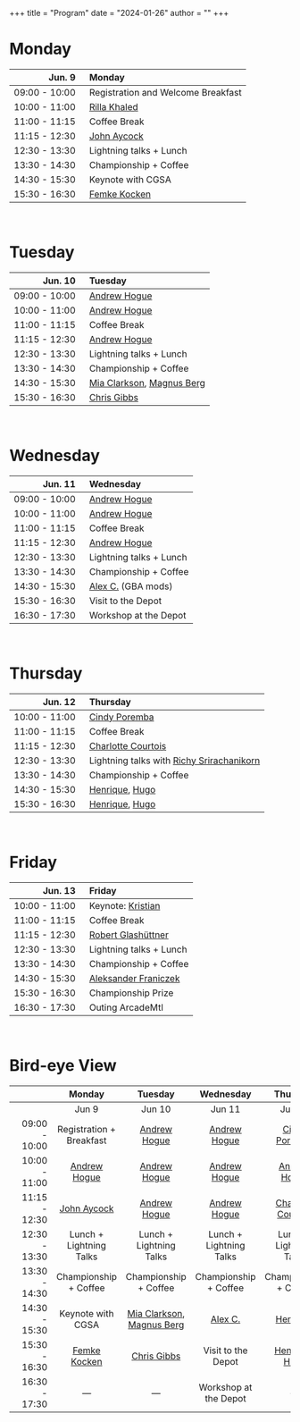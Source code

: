 +++
title = "Program"
date = "2024-01-26"
author = ""
+++

# Monday

| Jun. 9 | &nbsp; Monday |
|---:|:---|
| 09:00 - 10:00 | &nbsp; Registration and Welcome Breakfast |
| 10:00 - 11:00 | &nbsp; [Rilla Khaled](/speakers/) |
| 11:00 - 11:15 | &nbsp; Coffee Break |
| 11:15 - 12:30 | &nbsp; [John Aycock](/speakers/) |
| 12:30 - 13:30 | &nbsp; Lightning talks + Lunch |
| 13:30 - 14:30 | &nbsp; Championship + Coffee |
| 14:30 - 15:30 | &nbsp; Keynote with CGSA |
| 15:30 - 16:30 | &nbsp; [Femke Kocken](/speakers/) |

<br/>

# Tuesday

| Jun. 10 | &nbsp; Tuesday |
|---:|:---|
| 09:00 - 10:00 | &nbsp; [Andrew Hogue](/speakers/) |
| 10:00 - 11:00 | &nbsp; [Andrew Hogue](/speakers/) |
| 11:00 - 11:15 | &nbsp; Coffee Break |
| 11:15 - 12:30 | &nbsp; [Andrew Hogue](/speakers/) |
| 12:30 - 13:30 | &nbsp; Lightning talks + Lunch |
| 13:30 - 14:30 | &nbsp; Championship + Coffee |
| 14:30 - 15:30 | &nbsp; [Mia Clarkson](/speakers/), [Magnus Berg](/speakers/) |
| 15:30 - 16:30 | &nbsp; [Chris Gibbs](/speakers/) |

<br/>

# Wednesday

| Jun. 11 | &nbsp; Wednesday |
|---:|:---|
| 09:00 - 10:00 | &nbsp; [Andrew Hogue](/speakers/) |
| 10:00 - 11:00 | &nbsp; [Andrew Hogue](/speakers/) |
| 11:00 - 11:15 | &nbsp; Coffee Break |
| 11:15 - 12:30 | &nbsp; [Andrew Hogue](/speakers/) |
| 12:30 - 13:30 | &nbsp; Lightning talks + Lunch |
| 13:30 - 14:30 | &nbsp; Championship + Coffee |
| 14:30 - 15:30 | &nbsp; [Alex C.](/speakers/) (GBA mods) |
| 15:30 - 16:30 | &nbsp; Visit to the Depot |
| 16:30 - 17:30 | &nbsp; Workshop at the Depot |

<br/>

# Thursday

| Jun. 12 | &nbsp; Thursday |
|---:|:---|
| 10:00 - 11:00 | &nbsp; [Cindy Poremba](/speakers/) |
| 11:00 - 11:15 | &nbsp; Coffee Break |
| 11:15 - 12:30 | &nbsp; [Charlotte Courtois](/speakers/) |
| 12:30 - 13:30 | &nbsp; Lightning talks with [Richy Srirachanikorn](/speakers/) |
| 13:30 - 14:30 | &nbsp; Championship + Coffee |
| 14:30 - 15:30 | &nbsp; [Henrique](/speakers/), [Hugo](/speakers/) |
| 15:30 - 16:30 | &nbsp; [Henrique](/speakers/), [Hugo](/speakers/) |

<br/>

# Friday

| Jun. 13 | &nbsp; Friday |
|---:|:---|
| 10:00 - 11:00 | &nbsp; Keynote: [Kristian](/speakers/) |
| 11:00 - 11:15 | &nbsp; Coffee Break |
| 11:15 - 12:30 | &nbsp; [Robert Glashüttner](/speakers/) |
| 12:30 - 13:30 | &nbsp; Lightning talks + Lunch |
| 13:30 - 14:30 | &nbsp; Championship + Coffee |
| 14:30 - 15:30 | &nbsp; [Aleksander Franiczek](/speakers/) |
| 15:30 - 16:30 | &nbsp; Championship Prize |
| 16:30 - 17:30 | &nbsp; Outing ArcadeMtl |

<br/>

# Bird-eye View

| &nbsp;&nbsp;&nbsp;&nbsp;&nbsp;&nbsp;&nbsp;&nbsp;&nbsp;&nbsp;&nbsp;&nbsp;&nbsp;&nbsp; | Monday | Tuesday | Wednesday | Thursday | Friday |
|---:|:---:|:---:|:---:|:---:|:---:|
|  | Jun 9 | Jun 10 | Jun 11 | Jun 12 | Jun 13 |
| 09:00 - 10:00 | Registration + Breakfast | [Andrew Hogue](/speakers/) | [Andrew Hogue](/speakers/) | [Cindy Poremba](/speakers/) | Keynote: [Kristian](/speakers/) |
| 10:00 - 11:00 | [Andrew Hogue](/speakers/) | [Andrew Hogue](/speakers/) | [Andrew Hogue](/speakers/) | [Andrew Hogue](/speakers/) | [Aleksander Franiczek](/speakers/) |
| 11:15 - 12:30 | [John Aycock](/speakers/) | [Andrew Hogue](/speakers/) | [Andrew Hogue](/speakers/) | [Charlotte Courtois](/speakers/) | [Robert Glashüttner](/speakers/) |
| 12:30 - 13:30 | Lunch + Lightning Talks | Lunch + Lightning Talks | Lunch + Lightning Talks | Lunch + Lightning Talks | Lunch + Lightning Talks |
| 13:30 - 14:30 | Championship + Coffee | Championship + Coffee | Championship + Coffee | Championship + Coffee | Championship + Coffee |
| 14:30 - 15:30 | Keynote with CGSA | [Mia Clarkson](/speakers/), [Magnus Berg](/speakers/) | [Alex C.](/speakers/) | [Henrique](/speakers/) | Championship Prize |
| 15:30 - 16:30 | [Femke Kocken](/speakers/) | [Chris Gibbs](/speakers/) | Visit to the Depot | [Henrique](/speakers/), [Hugo](/speakers/) | Arcade MTL |
| 16:30 - 17:30 | — | — | Workshop at the Depot | — | Northstar Pinball |
